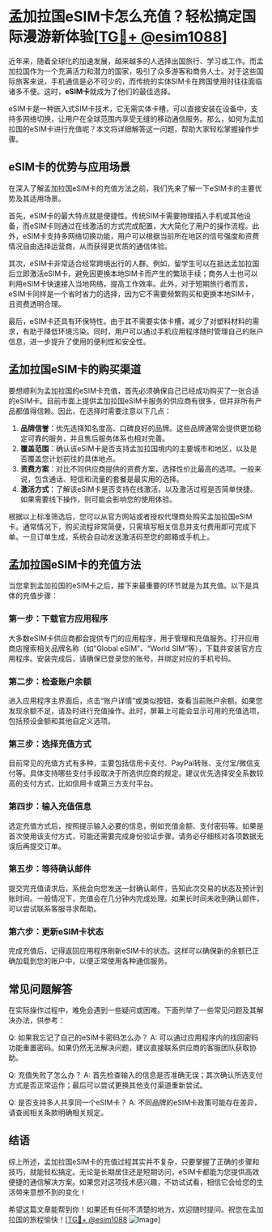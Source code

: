# 孟加拉国eSIM卡怎么充值？轻松搞定国际漫游新体验[[TG💪+ @esim1088](https://t.me/s/esim1088)]

近年来，随着全球化的加速发展，越来越多的人选择出国旅行、学习或工作。而孟加拉国作为一个充满活力和潜力的国家，吸引了众多游客和商务人士。对于这些国际旅客来说，手机通信是必不可少的，而传统的实体SIM卡在跨国使用时往往面临诸多不便。这时，**eSIM卡**就成为了他们的最佳选择。

eSIM卡是一种嵌入式SIM卡技术，它无需实体卡槽，可以直接安装在设备中，支持多网络切换，让用户在全球范围内享受无缝的移动通信服务。那么，如何为孟加拉国的eSIM卡进行充值呢？本文将详细解答这一问题，帮助大家轻松掌握操作步骤。

## eSIM卡的优势与应用场景

在深入了解孟加拉国eSIM卡的充值方法之前，我们先来了解一下eSIM卡的主要优势及其适用场景。

首先，eSIM卡的最大特点就是便捷性。传统SIM卡需要物理插入手机或其他设备，而eSIM卡则通过在线激活的方式完成配置，大大简化了用户的操作流程。此外，eSIM卡支持多网络切换功能，用户可以根据当前所在地区的信号强度和资费情况自由选择运营商，从而获得更优质的通信体验。

其次，eSIM卡非常适合经常跨境出行的人群。例如，留学生可以在抵达孟加拉国后立即激活eSIM卡，避免因更换本地SIM卡而产生的繁琐手续；商务人士也可以利用eSIM卡快速接入当地网络，提高工作效率。此外，对于短期旅行者而言，eSIM卡同样是一个省时省力的选择，因为它不需要频繁购买和更换本地SIM卡，且资费透明合理。

最后，eSIM卡还具有环保特性。由于其不需要实体卡槽，减少了对塑料材料的需求，有助于降低环境污染。同时，用户可以通过手机应用程序随时管理自己的账户信息，进一步提升了使用的便利性和安全性。

## 孟加拉国eSIM卡的购买渠道

要想顺利为孟加拉国的eSIM卡充值，首先必须确保自己已经成功购买了一张合适的eSIM卡。目前市面上提供孟加拉国eSIM卡服务的供应商有很多，但并非所有产品都值得信赖。因此，在选择时需要注意以下几点：

1. **品牌信誉**：优先选择知名度高、口碑良好的品牌。这些品牌通常会提供更加稳定可靠的服务，并且售后服务体系也相对完善。
2. **覆盖范围**：确认该eSIM卡是否支持孟加拉国境内的主要城市和地区，以及是否覆盖您计划前往的具体地点。
3. **资费方案**：对比不同供应商提供的资费方案，选择性价比最高的选项。一般来说，包含通话、短信和流量的套餐是最实用的选择。
4. **激活方式**：了解该eSIM卡是否支持在线激活，以及激活过程是否简单快捷。如果需要线下操作，则可能会影响您的使用体验。

根据以上标准筛选后，您可以从官方网站或者授权代理商处购买孟加拉国eSIM卡。通常情况下，购买流程非常简便，只需填写相关信息并支付费用即可完成下单。一旦订单生成，系统会自动发送激活码至您的邮箱或手机上。

## 孟加拉国eSIM卡的充值方法

当您拿到孟加拉国的eSIM卡之后，接下来最重要的环节就是为其充值。以下是具体的充值步骤：

### 第一步：下载官方应用程序

大多数eSIM卡供应商都会提供专门的应用程序，用于管理和充值服务。打开应用商店搜索相关品牌名称（如“Global eSIM”、“World SIM”等），下载并安装官方应用程序。安装完成后，请确保已登录您的账号，并绑定对应的手机号码。

### 第二步：检查账户余额

进入应用程序主界面后，点击“账户详情”或类似按钮，查看当前账户余额。如果您发现余额不足，请及时进行充值操作。此时，屏幕上可能会显示可用的充值选项，包括预设金额和其他自定义选项。

### 第三步：选择充值方式

目前常见的充值方式有多种，主要包括信用卡支付、PayPal转账、支付宝/微信支付等。具体支持哪些支付手段取决于所选供应商的规定。建议优先选择安全系数较高的支付方式，比如信用卡或第三方支付平台。

### 第四步：输入充值信息

选定充值方式后，按照提示输入必要的信息，例如充值金额、支付密码等。如果是首次使用该支付方式，可能还需要完成身份验证步骤。请务必仔细核对各项数据无误后再提交订单。

### 第五步：等待确认邮件

提交完充值请求后，系统会向您发送一封确认邮件，告知此次交易的状态及预计到账时间。一般情况下，充值会在几分钟内完成处理。如果长时间未收到确认邮件，可以尝试联系客服寻求帮助。

### 第六步：更新eSIM卡状态

完成充值后，记得返回应用程序刷新eSIM卡的状态。这样可以确保新的余额已正确加载到您的账户中，以便正常使用各种通信服务。

## 常见问题解答

在实际操作过程中，难免会遇到一些疑问或困难。下面列举了一些常见问题及其解决办法，供参考：

Q: 如果我忘记了自己的eSIM卡密码怎么办？
A: 可以通过应用程序内的找回密码功能重置密码。如果仍然无法解决问题，建议直接联系供应商的客服团队获取协助。

Q: 充值失败了怎么办？
A: 首先检查输入的信息是否准确无误；其次确认所选支付方式是否正常运作；最后可以尝试更换其他支付渠道重新尝试。

Q: 是否支持多人共享同一个eSIM卡？
A: 不同品牌的eSIM卡政策可能存在差异，请查阅相关条款明确相关规定。

## 结语

综上所述，孟加拉国eSIM卡的充值过程其实并不复杂，只要掌握了正确的步骤和技巧，就能轻松搞定。无论是长期居住还是短期访问，eSIM卡都能为您提供高效便捷的通信解决方案。如果您对这项技术感兴趣，不妨试试看，相信它会给您的生活带来意想不到的变化！

希望这篇文章能帮到你！如果还有任何不清楚的地方，欢迎随时提问。祝您在孟加拉国的旅程愉快！[[TG💪+ @esim1088](https://t.me/s/esim1088) ![Image](https://i.postimg.cc/4NQfJmqS/Snipaste-2025-05-13-00-14-12.png)]